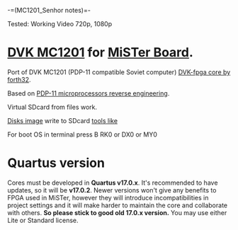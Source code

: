 -=(MC1201_Senhor notes)=-

Tested: Working Video 720p, 1080p

# [DVK MC1201](https://en.wikipedia.org/wiki/DVK) for [MiSTer Board](https://github.com/MiSTer-devel/Main_MiSTer/wiki).

Port of DVK MC1201 (PDP-11 compatible Soviet computer) [DVK-fpga core by forth32](https://github.com/forth32/dvk-fpga).

Based on [PDP-11 microprocessors reverse engineering](https://github.com/1801BM1/cpu11).

Virtual SDcard from files work.

[Disks image](https://github.com/xolod79/MC1201/blob/master/disk/initdisk.7z) write to SDcard [tools like](https://sourceforge.net/projects/win32diskimager/)

For boot OS in terminal press
B
RK0
or
DX0
or
MY0

# Quartus version
Cores must be developed in **Quartus v17.0.x**. It's recommended to have updates, so it will be **v17.0.2**. Newer versions won't give any benefits to FPGA used in MiSTer, however they will introduce incompatibilities in project settings and it will make harder to maintain the core and collaborate with others. **So please stick to good old 17.0.x version.** You may use either Lite or Standard license.

